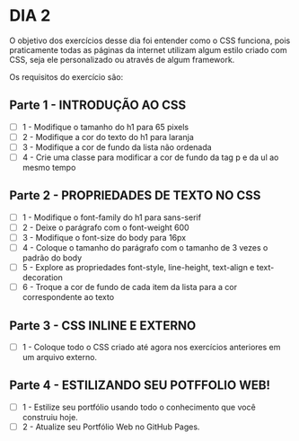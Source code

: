 # DIA 2

O objetivo dos exercícios desse dia foi entender como o CSS funciona, pois praticamente todas as páginas da internet utilizam algum estilo criado com CSS, seja ele personalizado ou através de algum framework.


Os requisitos do exercício são:

## Parte 1 - INTRODUÇÃO AO CSS
- [ ] 1 - Modifique o tamanho do h1 para 65 pixels
- [ ] 2 - Modifique a cor do texto do h1 para laranja
- [ ] 3 - Modifique a cor de fundo da lista não ordenada
- [ ] 4 - Crie uma classe para modificar a cor de fundo da tag p e da ul ao mesmo tempo

## Parte 2 - PROPRIEDADES DE TEXTO NO CSS
- [ ] 1 - Modifique o font-family do h1 para sans-serif
- [ ] 2 - Deixe o parágrafo com o font-weight 600
- [ ] 3 - Modifique o font-size do body para 16px
- [ ] 4 - Coloque o tamanho do parágrafo com o tamanho de 3 vezes o padrão do body
- [ ] 5 - Explore as propriedades font-style, line-height, text-align e text-decoration
- [ ] 6 - Troque a cor de fundo de cada item da lista para a cor correspondente ao texto

## Parte 3 - CSS INLINE E EXTERNO
- [ ] 1 - Coloque todo o CSS criado até agora nos exercícios anteriores em um arquivo externo.

## Parte 4 - ESTILIZANDO SEU POTFFOLIO WEB!
- [ ] 1 - Estilize seu portfólio usando todo o conhecimento que você construiu hoje.
- [ ] 2 - Atualize seu Portfólio Web no GitHub Pages.
